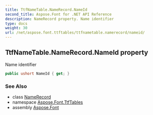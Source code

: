 ```yaml
---
title: TtfNameTable.NameRecord.NameId
second_title: Aspose.Font for .NET API Reference
description: NameRecord property. Name identifier
type: docs
weight: 30
url: /net/aspose.font.ttftables/ttfnametable.namerecord/nameid/
---
```

## TtfNameTable.NameRecord.NameId property

Name identifier

```csharp
public ushort NameId { get; }
```

### See Also

* class [NameRecord](../)
* namespace [Aspose.Font.TtfTables](../../ttfnametable.namerecord/)
* assembly [Aspose.Font](../../../)


